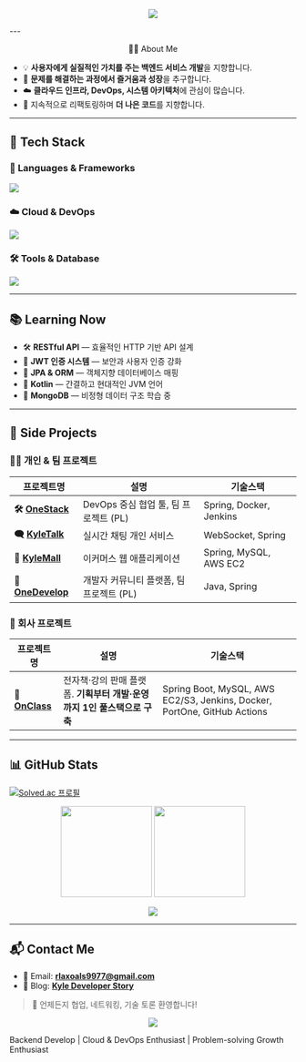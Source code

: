 <p align='center'>
    <img src="https://capsule-render.vercel.app/api?type=waving&color=auto&height=300&section=header&text=Kyle%20Dev%20Journey&fontSize=90&animation=fadeIn&fontAlignY=38&desc=be%20kind,%20be%20useful,%20be%20fearless&descAlignY=51&descAlign=62"/>
</p>
---
<p align='center'>🧑‍💻 About Me</p>

- 💡 **사용자에게 실질적인 가치를 주는 백엔드 서비스 개발**을 지향합니다.  
- 🧩 **문제를 해결하는 과정에서 즐거움과 성장**을 추구합니다.  
- ☁️ **클라우드 인프라, DevOps, 시스템 아키텍처**에 관심이 많습니다.  
- 🔁 지속적으로 리팩토링하며 **더 나은 코드**를 지향합니다.  

---

## 🔧 Tech Stack

### 📌 Languages & Frameworks
<p>
  <img src="https://skillicons.dev/icons?i=java,kotlin,spring,html,css,js" />
</p>

### ☁️ Cloud & DevOps
<p>
  <img src="https://skillicons.dev/icons?i=aws,docker,nginx,jenkins,githubactions,linux" />
</p>

### 🛠️ Tools & Database
<p>
  <img src="https://skillicons.dev/icons?i=mysql,mongodb,git,github,vscode,intellij" />
</p>

---

## 📚 Learning Now

- 🛠 **RESTful API** — 효율적인 HTTP 기반 API 설계
- 🔐 **JWT 인증 시스템** — 보안과 사용자 인증 강화
- 🧩 **JPA & ORM** — 객체지향 데이터베이스 매핑
- 🚀 **Kotlin** — 간결하고 현대적인 JVM 언어
- 🧬 **MongoDB** — 비정형 데이터 구조 학습 중

---

## 🚀 Side Projects

### 👨‍💻 개인 & 팀 프로젝트

| 프로젝트명 | 설명 | 기술스택 |
|-----------|------|----------|
| **🛠 [OneStack](https://github.com/Kyle-TM99/OneStack)** | DevOps 중심 협업 툴, 팀 프로젝트 (PL) | Spring, Docker, Jenkins |
| **🗨 [KyleTalk](https://github.com/Kyle-TM99/KyleTalk)** | 실시간 채팅 개인 서비스 | WebSocket, Spring |
| **🛒 [KyleMall](https://github.com/Kyle-TM99/KyleMall)** | 이커머스 웹 애플리케이션 | Spring, MySQL, AWS EC2 |
| **👥 [OneDevelop](https://github.com/Kyle-TM99/OneDevelop)** | 개발자 커뮤니티 플랫폼, 팀 프로젝트 (PL) | Java, Spring |

### 🏢 회사 프로젝트

| 프로젝트명 | 설명 | 기술스택 |
|------------|------|----------|
| **📘 [OnClass](https://onclass.store)** | 전자책·강의 판매 플랫폼. **기획부터 개발·운영까지 1인 풀스택으로 구축** | Spring Boot, MySQL, AWS EC2/S3, Jenkins, Docker, PortOne, GitHub Actions |



---

## 📊 GitHub Stats

[![Solved.ac
프로필](http://mazassumnida.wtf/api/mini/generate_badge?boj=koosaga)](https://github.com/mazassumnida/mazassumnida)

<p align="center">
  <img src="https://github-readme-stats.vercel.app/api?username=Kyle-TM99&show_icons=true&theme=radical" height="160px"/>
  <img src="https://github-readme-streak-stats.herokuapp.com/?user=Kyle-TM99&theme=radical" height="160px"/>
</p>

<p align="center">
  <img src="https://github-profile-summary-cards.vercel.app/api/cards/profile-details?username=Kyle-TM99&theme=radical" />
</p>

---

## 📬 Contact Me

- 📧 Email: **rlaxoals9977@gmail.com**
- 📝 Blog: [**Kyle Developer Story**](https://pids.tistory.com/)

> 🫱 언제든지 협업, 네트워킹, 기술 토론 환영합니다!
<p align="center">
  <img src="https://capsule-render.vercel.app/api?type=waving&color=auto&height=150&section=footer&text=Thank%20you!&fontSize=50&animation=fadeIn&fontAlignY=38&descAlignY=51&descAlign=62"/>
</p>
Backend Develop | Cloud & DevOps Enthusiast | Problem-solving Growth Enthusiast</p>

